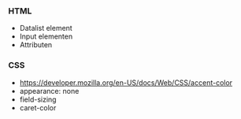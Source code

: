 ### HTML
- Datalist element
- Input elementen
- Attributen

### CSS
- https://developer.mozilla.org/en-US/docs/Web/CSS/accent-color
- appearance: none
- field-sizing
- caret-color